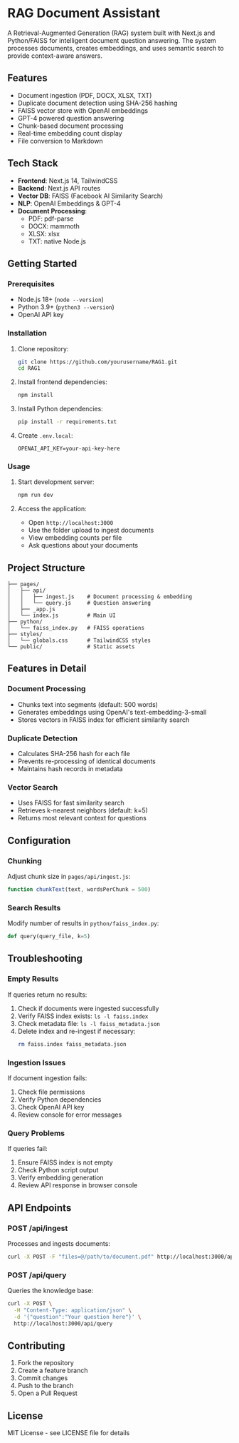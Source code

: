 # RAG Document Assistant

A Retrieval-Augmented Generation (RAG) system built with Next.js and Python/FAISS for intelligent document question answering. The system processes documents, creates embeddings, and uses semantic search to provide context-aware answers.

## Features
- Document ingestion (PDF, DOCX, XLSX, TXT)
- Duplicate document detection using SHA-256 hashing
- FAISS vector store with OpenAI embeddings
- GPT-4 powered question answering
- Chunk-based document processing
- Real-time embedding count display
- File conversion to Markdown

## Tech Stack
- **Frontend**: Next.js 14, TailwindCSS
- **Backend**: Next.js API routes
- **Vector DB**: FAISS (Facebook AI Similarity Search)
- **NLP**: OpenAI Embeddings & GPT-4
- **Document Processing**: 
  - PDF: pdf-parse
  - DOCX: mammoth
  - XLSX: xlsx
  - TXT: native Node.js

## Getting Started

### Prerequisites
- Node.js 18+ (`node --version`)
- Python 3.9+ (`python3 --version`)
- OpenAI API key

### Installation

1. Clone repository:
   ```bash
   git clone https://github.com/yourusername/RAG1.git
   cd RAG1
   ```

2. Install frontend dependencies:
   ```bash
   npm install
   ```

3. Install Python dependencies:
   ```bash
   pip install -r requirements.txt
   ```

4. Create `.env.local`:
   ```env
   OPENAI_API_KEY=your-api-key-here
   ```

### Usage

1. Start development server:
   ```bash
   npm run dev
   ```

2. Access the application:
   - Open `http://localhost:3000`
   - Use the folder upload to ingest documents
   - View embedding counts per file
   - Ask questions about your documents

## Project Structure
```
├── pages/
│   ├── api/
│   │   ├── ingest.js    # Document processing & embedding
│   │   └── query.js     # Question answering
│   ├── _app.js
│   └── index.js         # Main UI
├── python/
│   └── faiss_index.py   # FAISS operations
├── styles/
│   └── globals.css      # TailwindCSS styles
└── public/              # Static assets
```

## Features in Detail

### Document Processing
- Chunks text into segments (default: 500 words)
- Generates embeddings using OpenAI's text-embedding-3-small
- Stores vectors in FAISS index for efficient similarity search

### Duplicate Detection
- Calculates SHA-256 hash for each file
- Prevents re-processing of identical documents
- Maintains hash records in metadata

### Vector Search
- Uses FAISS for fast similarity search
- Retrieves k-nearest neighbors (default: k=5)
- Returns most relevant context for questions

## Configuration

### Chunking
Adjust chunk size in `pages/api/ingest.js`:
```javascript
function chunkText(text, wordsPerChunk = 500)
```

### Search Results
Modify number of results in `python/faiss_index.py`:
```python
def query(query_file, k=5)
```

## Troubleshooting

### Empty Results
If queries return no results:
1. Check if documents were ingested successfully
2. Verify FAISS index exists: `ls -l faiss.index`
3. Check metadata file: `ls -l faiss_metadata.json`
4. Delete index and re-ingest if necessary:
   ```bash
   rm faiss.index faiss_metadata.json
   ```

### Ingestion Issues
If document ingestion fails:
1. Check file permissions
2. Verify Python dependencies
3. Check OpenAI API key
4. Review console for error messages

### Query Problems
If queries fail:
1. Ensure FAISS index is not empty
2. Check Python script output
3. Verify embedding generation
4. Review API response in browser console

## API Endpoints

### POST /api/ingest
Processes and ingests documents:
```bash
curl -X POST -F "files=@/path/to/document.pdf" http://localhost:3000/api/ingest
```

### POST /api/query
Queries the knowledge base:
```bash
curl -X POST \
  -H "Content-Type: application/json" \
  -d '{"question":"Your question here"}' \
  http://localhost:3000/api/query
```

## Contributing
1. Fork the repository
2. Create a feature branch
3. Commit changes
4. Push to the branch
5. Open a Pull Request

## License
MIT License - see LICENSE file for details
